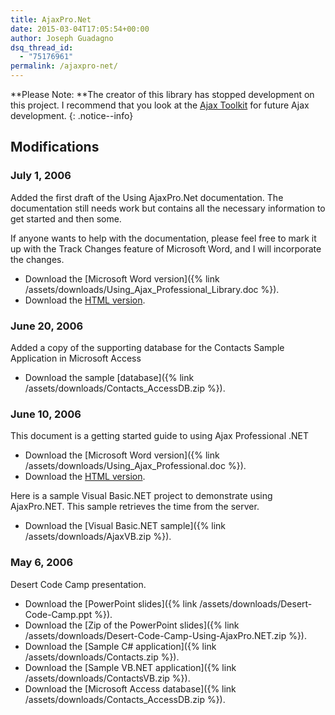 ```yaml
---
title: AjaxPro.Net
date: 2015-03-04T17:05:54+00:00
author: Joseph Guadagno
dsq_thread_id:
  - "75176961"
permalink: /ajaxpro-net/
---
```

**Please Note: **The creator of this library has stopped development on this project. I recommend that you look at the [Ajax Toolkit](http://www.asp.net/ajax) for future Ajax development.
{: .notice--info}

## Modifications

### July 1, 2006

Added the first draft of the Using AjaxPro.Net documentation.  The documentation still needs work but contains all the necessary information to get started and then some.

If anyone wants to help with the documentation, please feel free to mark it up with the Track Changes feature of Microsoft Word, and I will incorporate the changes.

* Download the [Microsoft Word version]({% link /assets/downloads/Using_Ajax_Professional_Library.doc %}).
* Download the [HTML version](/assets/downloads/Using_Ajax_Professional.htm).

### June 20, 2006

Added a copy of the supporting database for the Contacts Sample Application in Microsoft Access

* Download the sample [database]({% link /assets/downloads/Contacts_AccessDB.zip %}).

### June 10, 2006

This document is a getting started guide to using Ajax Professional .NET  

* Download the [Microsoft Word version]({% link /assets/downloads/Using_Ajax_Professional.doc %}).
* Download the [HTML version](/assets/downloads/Using_Ajax_Professional.htm>).

Here is a sample Visual Basic.NET project to demonstrate using AjaxPro.NET.  This sample retrieves the time from the server.

* Download the [Visual Basic.NET sample]({% link /assets/downloads/AjaxVB.zip %}).

### May 6, 2006

Desert Code Camp presentation.  

* Download the [PowerPoint slides]({% link /assets/downloads/Desert-Code-Camp.ppt %}).
* Download the [Zip of the PowerPoint slides]({% link /assets/downloads/Desert-Code-Camp-Using-AjaxPro.NET.zip %}).
* Download the [Sample C# application]({% link /assets/downloads/Contacts.zip %}).
* Download the [Sample VB.NET application]({% link /assets/downloads/ContactsVB.zip %}).
* Download the [Microsoft Access database]({% link /assets/downloads/Contacts_AccessDB.zip %}).

